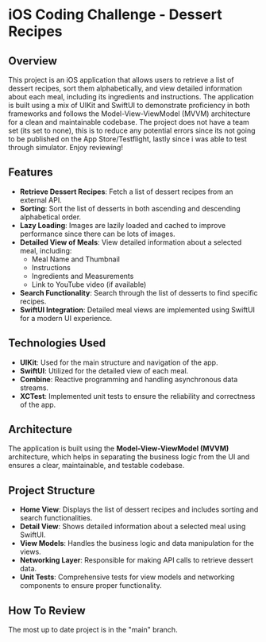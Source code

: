 # iOS Coding Challenge - Dessert Recipes

## Overview
This project is an iOS application that allows users to retrieve a list of dessert recipes, sort them alphabetically, and view detailed information about each meal, including its ingredients and instructions. The application is built using a mix of UIKit and SwiftUI to demonstrate proficiency in both frameworks and follows the Model-View-ViewModel (MVVM) architecture for a clean and maintainable codebase. The project does not have a team set (its set to none), this is to reduce any potential errors since its not going to be published on the App Store/Testflight, lastly since i was able to test through simulator. Enjoy reviewing!

## Features
- **Retrieve Dessert Recipes**: Fetch a list of dessert recipes from an external API.
- **Sorting**: Sort the list of desserts in both ascending and descending alphabetical order.
- **Lazy Loading**: Images are lazily loaded and cached to improve performance since there can be lots of images.
- **Detailed View of Meals**: View detailed information about a selected meal, including:
  - Meal Name and Thumbnail
  - Instructions
  - Ingredients and Measurements
  - Link to YouTube video (if available)
- **Search Functionality**: Search through the list of desserts to find specific recipes.
- **SwiftUI Integration**: Detailed meal views are implemented using SwiftUI for a modern UI experience.

## Technologies Used
- **UIKit**: Used for the main structure and navigation of the app.
- **SwiftUI**: Utilized for the detailed view of each meal.
- **Combine**: Reactive programming and handling asynchronous data streams.
- **XCTest**: Implemented unit tests to ensure the reliability and correctness of the app.

## Architecture
The application is built using the **Model-View-ViewModel (MVVM)** architecture, which helps in separating the business logic from the UI and ensures a clear, maintainable, and testable codebase.

## Project Structure
- **Home View**: Displays the list of dessert recipes and includes sorting and search functionalities.
- **Detail View**: Shows detailed information about a selected meal using SwiftUI.
- **View Models**: Handles the business logic and data manipulation for the views.
- **Networking Layer**: Responsible for making API calls to retrieve dessert data.
- **Unit Tests**: Comprehensive tests for view models and networking components to ensure proper functionality.

## How To Review
The most up to date project is in the "main" branch.
